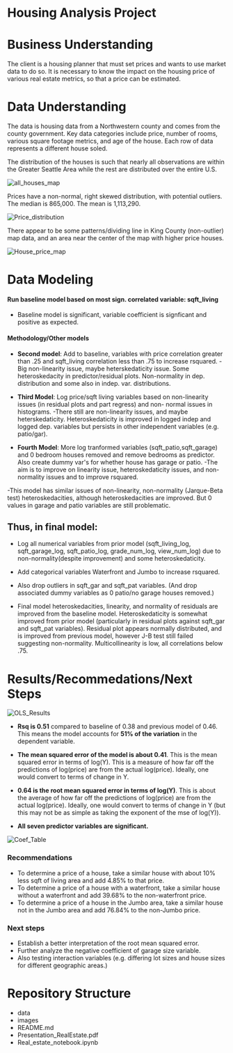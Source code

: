 # **Housing Analysis Project**

# Business Understanding
The client is a housing planner that must set prices and wants to use market data to do so.  It is necessary to know the impact on the housing price of various real estate metrics, so that a price can be estimated. 

# Data Understanding
The data is housing data from a Northwestern county and comes from the county government.  Key data categories include price, number of rooms, various square footage metrics, and age of the house. Each row of data represents a different house soled. 

The distribution of the houses is such that nearly all observations are within the Greater Seattle Area while the rest are distributed over the entire U.S.

![all_houses_map](./Images/all_houses_map.png)

Prices have a non-normal, right skewed distribution, with potential outliers.  The median is 865,000. The mean is 1,113,290. 

![Price_distribution](./Images/Price_distribution.png) 

There appear to be some patterns/dividing line in King County (non-outlier) map data, and an area near the center of the map with higher price houses.

![House_price_map](./Images/House_price_map.png)
        


# Data Modeling

#### Run baseline model based on most sign. correlated variable: sqft_living

- Baseline model is significant, variable coefficient is signficant and positive as expected.

#### Methodology/Other models

- **Second model**: Add to baseline, variables with price correlation greater than .25 and sqft_living correlation less than .75 to increase rsquared. 
-Big non-linearity issue, maybe heterskedaticity issue. Some heteroskedacity in predictor/residual plots. Non-normality in dep.     distribution and some also in indep. var. distributions.

- **Third Model**: Log price/sqft living variables based on non-linearity issues (in residual plots and part regress) and non- normal issues in histograms. 
-There still are non-linearity issues, and maybe heterskedaticity. Heteroskedaticity is improved in logged indep and logged dep. variables but persists in other independent variables (e.g. patio/gar).

- **Fourth Model**: More log tranformed variables (sqft_patio,sqft_garage) and 0 bedroom houses removed and remove bedrooms as predictor. Also create dummy var's for whether house has garage or patio. 
-The aim is to improve on linearity issue, heteroskedaticity issues, and non-normality issues and to improve rsquared.
       
-This model has similar issues of non-linearity, non-normality (Jarque-Beta test) heteroskedacities, although heteroskedacities are       improved. But 0 values in garage and patio variables are still problematic.

## Thus, in final model:

- Log all numerical variables from prior model (sqft_living_log, sqft_garage_log, sqft_patio_log, grade_num_log, view_num_log) due to non-normality(despite improvement) and some heteroskedaticity.
- Add categorical variables Waterfront and Jumbo to increase rsquared.
- Also drop outliers in sqft_gar and sqft_pat variables. (And drop associated dummy variables as 0 patio/no garage houses removed.)
        
- Final model heteroskedacities, linearity, and normality of residuals are improved from the baseline model.  Heteroskedaticity is      somewhat improved from prior model (particularly in residual plots against sqft_gar and sqft_pat variables).  Residual plot appears normally distributed, and is improved from previous model, however J-B test still failed suggesting non-normality. Multicollinearity is low, all correlations below .75.
         
# Results/Recommedations/Next Steps


![OLS_Results](./Images/OLS_Results.png)

-  **Rsq is 0.51** compared to baseline of  0.38 and previous model of 0.46. This means the model accounts for **51% of the variation** in the dependent variable.

- **The mean squared error of the model is about 0.41**.  This is the mean squared error in terms of log(Y). This is a measure of how far off the predictions of log(price) are from the actual log(price). Ideally, one would convert to terms of change in Y. 

- **0.64 is the root mean squared error in terms of log(Y)**. This is about the average of how far off the predictions of log(price) are from the actual log(price). Ideally, one would convert to terms of change in Y (but this may not be as simple as taking the exponent of the mse of log(Y)). 

- **All seven predictor variables are significant.**

![Coef_Table](./Images/Coef_Table.gif)

### Recommendations

- To determine a price of a house, take a similar house with about 10% less sqft of living area and add 4.85% to that price.
- To determine a price of a house with a waterfront, take a similar house without a waterfront and add 39.68% to the non-waterfront price.
- To determine a price of a house in the Jumbo area, take a similar house not in the Jumbo area and add 76.84% to the non-Jumbo price.


### Next steps

- Establish a better interpretation of the root mean squared error.
- Further analyze the negative coefficient of garage size variable.
- Also testing interaction variables (e.g. differing lot sizes and house sizes for different geographic areas.)
    
# Repository Structure



- data
- images
- README.md
- Presentation_RealEstate.pdf
- Real_estate_notebook.ipynb